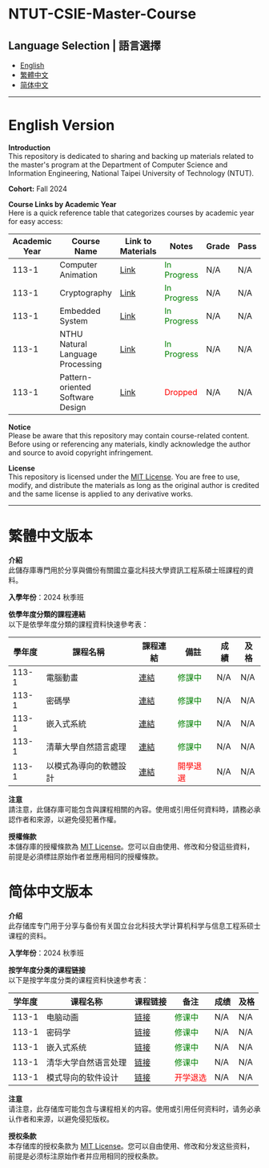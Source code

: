 # NTUT-CSIE-Master-Course

## Language Selection | 語言選擇
- [English](#english-version)
- [繁體中文](#繁體中文版本)
- [简体中文](#简体中文版本)

---

# English Version

**Introduction**  
This repository is dedicated to sharing and backing up materials related to the master's program at the Department of Computer Science and Information Engineering, National Taipei University of Technology (NTUT).

**Cohort:** Fall 2024

**Course Links by Academic Year**  
Here is a quick reference table that categorizes courses by academic year for easy access:

| Academic Year | Course Name                           | Link to Materials                                                                                  | Notes                                          | Grade | Pass |
|---------------|---------------------------------------|----------------------------------------------------------------------------------------------------|------------------------------------------------|-------|------|
| 113-1         | Computer Animation                    | [Link](./113-1/Computer%20Animation/)                                                               | <span style="color:green">In Progress</span>   | N/A   | N/A  |
| 113-1         | Cryptography                          | [Link](./113-1/Cryptography/)                                                                       | <span style="color:green">In Progress</span>   | N/A   | N/A  |
| 113-1         | Embedded System                       | [Link](./113-1/Embedded%20System/)                                                                  | <span style="color:green">In Progress</span>   | N/A   | N/A  |
| 113-1         | NTHU Natural Language Processing      | [Link](./113-1/NTHU%20Natural%20Language%20Processing/)                                              | <span style="color:green">In Progress</span>   | N/A   | N/A  |
| 113-1         | Pattern-oriented Software Design      | [Link](./113-1/Pattern-oriented%20Software%20Design/)                                               | <span style="color:red">Dropped</span>         | N/A   | N/A  |

**Notice**  
Please be aware that this repository may contain course-related content. Before using or referencing any materials, kindly acknowledge the author and source to avoid copyright infringement.

**License**  
This repository is licensed under the [MIT License](LICENSE). You are free to use, modify, and distribute the materials as long as the original author is credited and the same license is applied to any derivative works.

---

# 繁體中文版本

**介紹**  
此儲存庫專門用於分享與備份有關國立臺北科技大學資訊工程系碩士班課程的資料。

**入學年份**：2024 秋季班

**依學年度分類的課程連結**  
以下是依學年度分類的課程資料快速參考表：

| 學年度        | 課程名稱                        | 課程連結                                                                                         | 備註                                | 成績  | 及格 |
|---------------|---------------------------------|--------------------------------------------------------------------------------------------------|-------------------------------------|-------|------|
| 113-1         | 電腦動畫                        | [連結](./113-1/Computer%20Animation/)                                                             | <span style="color:green">修課中</span> | N/A   | N/A  |
| 113-1         | 密碼學                          | [連結](./113-1/Cryptography/)                                                                     | <span style="color:green">修課中</span> | N/A   | N/A  |
| 113-1         | 嵌入式系統                      | [連結](./113-1/Embedded%20System/)                                                                | <span style="color:green">修課中</span> | N/A   | N/A  |
| 113-1         | 清華大學自然語言處理             | [連結](./113-1/NTHU%20Natural%20Language%20Processing/)                                            | <span style="color:green">修課中</span> | N/A   | N/A  |
| 113-1         | 以模式為導向的軟體設計          | [連結](./113-1/Pattern-oriented%20Software%20Design/)                                             | <span style="color:red">開學退選</span> | N/A   | N/A  |

**注意**  
請注意，此儲存庫可能包含與課程相關的內容。使用或引用任何資料時，請務必承認作者和來源，以避免侵犯著作權。

**授權條款**  
本儲存庫的授權條款為 [MIT License](LICENSE)。您可以自由使用、修改和分發這些資料，前提是必須標註原始作者並應用相同的授權條款。

# 简体中文版本

**介绍**  
此存储库专门用于分享与备份有关国立台北科技大学计算机科学与信息工程系硕士课程的资料。

**入学年份**：2024 秋季班

**按学年度分类的课程链接**  
以下是按学年度分类的课程资料快速参考表：

| 学年度        | 课程名称                        | 课程链接                                                                                          | 备注                                 | 成绩  | 及格 |
|---------------|---------------------------------|---------------------------------------------------------------------------------------------------|-------------------------------------|-------|------|
| 113-1         | 电脑动画                        | [链接](./113-1/Computer%20Animation/)                                                              | <span style="color:green">修课中</span> | N/A   | N/A  |
| 113-1         | 密码学                          | [链接](./113-1/Cryptography/)                                                                      | <span style="color:green">修课中</span> | N/A   | N/A  |
| 113-1         | 嵌入式系统                      | [链接](./113-1/Embedded%20System/)                                                                 | <span style="color:green">修课中</span> | N/A   | N/A  |
| 113-1         | 清华大学自然语言处理             | [链接](./113-1/NTHU%20Natural%20Language%20Processing/)                                             | <span style="color:green">修课中</span> | N/A   | N/A  |
| 113-1         | 模式导向的软件设计              | [链接](./113-1/Pattern-oriented%20Software%20Design/)                                              | <span style="color:red">开学退选</span> | N/A   | N/A  |

**注意**  
请注意，此存储库可能包含与课程相关的内容。使用或引用任何资料时，请务必承认作者和来源，以避免侵犯版权。

**授权条款**  
本存储库的授权条款为 [MIT License](LICENSE)。您可以自由使用、修改和分发这些资料，前提是必须标注原始作者并应用相同的授权条款。
